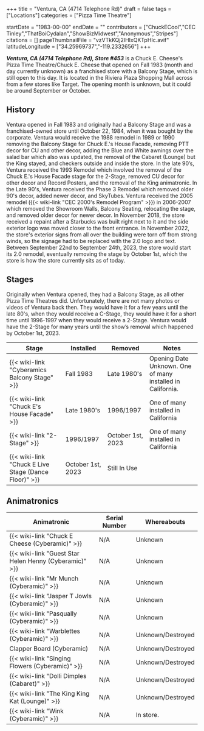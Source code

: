 +++
title = "Ventura, CA (4714 Telephone Rd)"
draft = false
tags = ["Locations"]
categories = ["Pizza Time Theatre"]


startDate = "1983-00-00"
endDate = ""
contributors = ["ChuckECool","CEC Tinley","ThatBoiCydalan","ShowBizMidwest","Anonymous","Stripes"]
citations = []
pageThumbnailFile = "vzVTkKQj2IHIxQKTpHIc.avif"
latitudeLongitude = ["34.25969737","-119.2332656"]
+++

***Ventura, CA (4714 Telephone Rd), Store #453*** is a Chuck E. Cheese's Pizza Time Theatre/Chuck E. Cheese that opened on Fall 1983 (month and day currently unknown) as a franchised store with a Balcony Stage, which is still open to this day. It is located in the Riviera Plaza Shopping Mall across from a few stores like Target. The opening month is unknown, but it could be around September or October.

## History

Ventura opened in Fall 1983 and originally had a Balcony Stage and was a franchised-owned store until October 22, 1984, when it was bought by the corporate. Ventura would receive the 1988 remodel in 1989 or 1990 removing the Balcony Stage for Chuck E.'s House Facade, removing PTT decor for CU and other decor, adding the Blue and White awnings over the salad bar which also was updated, the removal of the Cabaret (Lounge) but the King stayed, and checkers outside and inside the store. In the late 90’s, Ventura received the 1993 Remodel which involved the removal of the Chuck E.'s House Facade stage for the 2-Stage, removed CU decor for other decor and Record Posters, and the removal of the King animatronic. In the Late 90's, Ventura received the Phase 3 Remodel which removed older 90's decor, added newer decor, and SkyTubes. Ventura received the 2005 remodel ({{< wiki-link "CEC 2000's Remodel Program" >}}) in 2006-2007 which removed the Showroom Walls, Balcony Seating, relocating the stage, and removed older decor for newer decor. In November 2018, the store received a repaint after a Starbucks was built right next to it and the side exterior logo was moved closer to the front entrance. In November 2022, the store's exterior signs from all over the building were torn off from strong winds, so the signage had to be replaced with the 2.0 logo and text. Between September 22nd to September 24th, 2023, the store would start its 2.0 remodel, eventually removing the stage by October 1st, which the store is how the store currently sits as of today.

## Stages

Originally when Ventura opened, they had a Balcony Stage, as all other Pizza Time Theatres did. Unfortunately, there are not many photos or videos of Ventura back then. They would have it for a few years until the late 80's, when they would receive a C-Stage, they would have it for a short time until 1996-1997 when they would receive a 2-Stage. Ventura would have the 2-Stage for many years until the show’s removal which happened by October 1st, 2023.

| Stage                                                      | Installed         | Removed           | Notes                                                      |
|------------------------------------------------------------|-------------------|-------------------|------------------------------------------------------------|
| {{< wiki-link "Cyberamics Balcony Stage" >}}         | Fall 1983         | Late 1980's       | Opening Date Unknown. One of many installed in California. |
| {{< wiki-link "Chuck E's House Facade" >}}           | Late 1980's       | 1996/1997         | One of many installed in California                        |
| {{< wiki-link "2-Stage" >}}                          | 1996/1997         | October 1st, 2023 | One of many installed in California                        |
| {{< wiki-link "Chuck E Live Stage (Dance Floor)" >}} | October 1st, 2023 | Still In Use      |                                                            |

## Animatronics

| Animatronic                                                  | Serial Number | Whereabouts       |
|--------------------------------------------------------------|---------------|-------------------|
| {{< wiki-link "Chuck E Cheese (Cyberamic)" >}}         | N/A           | Unknown           |
| {{< wiki-link "Guest Star Helen Henny (Cyberamic)" >}} | N/A           | Unknown           |
| {{< wiki-link "Mr Munch (Cyberamic)" >}}               | N/A           | Unknown           |
| {{< wiki-link "Jasper T Jowls (Cyberamic)" >}}         | N/A           | Unknown           |
| {{< wiki-link "Pasqually (Cyberamic)" >}}              | N/A           | Unknown           |
| {{< wiki-link "Warblettes (Cyberamic)" >}}             | N/A           | Unknown/Destroyed |
| Clapper Board (Cyberamic)                                    | N/A           | Unknown/Destroyed |
| {{< wiki-link "Singing Flowers (Cyberamic)" >}}        | N/A           | Unknown/Destroyed |
| {{< wiki-link "Dolli Dimples (Cabaret)" >}}            | N/A           | Unknown/Destroyed |
| {{< wiki-link "The King King Kat (Lounge)" >}}         | N/A           | Unknown/Destroyed |
| {{< wiki-link "Wink (Cyberamic)" >}}                   | N/A           | In store.         |